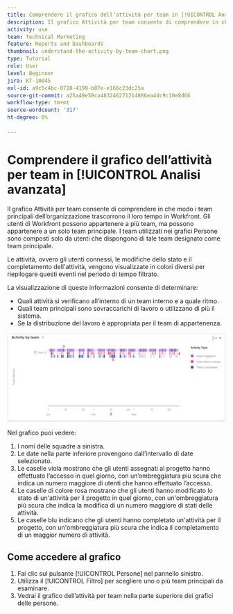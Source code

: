 ```yaml
---
title: Comprendere il grafico dell’attività per team in [!UICONTROL Analisi avanzata]
description: Il grafico Attività per team consente di comprendere in che modo i team principali dell’organizzazione trascorrono il loro tempo in Workfront.
activity: use
team: Technical Marketing
feature: Reports and Dashboards
thumbnail: understand-the-activity-by-team-chart.png
type: Tutorial
role: User
level: Beginner
jira: KT-10045
exl-id: a9c5c4bc-0728-4199-b87e-e166c23dc25a
source-git-commit: a25a49e59ca483246271214886ea4dc9c10e8d66
workflow-type: tm+mt
source-wordcount: '317'
ht-degree: 0%

---
```


# Comprendere il grafico dell’attività per team in [!UICONTROL Analisi avanzata]

Il grafico Attività per team consente di comprendere in che modo i team principali dell’organizzazione trascorrono il loro tempo in Workfront. Gli utenti di Workfront possono appartenere a più team, ma possono appartenere a un solo team principale. I team utilizzati nei grafici Persone sono composti solo da utenti che dispongono di tale team designato come team principale.

Le attività, ovvero gli utenti connessi, le modifiche dello stato e il completamento dell&#39;attività, vengono visualizzate in colori diversi per riepilogare questi eventi nel periodo di tempo filtrato.

La visualizzazione di queste informazioni consente di determinare:

* Quali attività si verificano all’interno di un team interno e a quale ritmo.
* Quali team principali sono sovraccarichi di lavoro o utilizzano di più il sistema.
* Se la distribuzione del lavoro è appropriata per il team di appartenenza.

![Immagine che mostra un grafico dell’attività per team con numeri relativi alle aree descritte nei punti elenco seguenti](assets/section-3-1.png)

Nel grafico puoi vedere:

1. I nomi delle squadre a sinistra.
1. Le date nella parte inferiore provengono dall’intervallo di date selezionato.
1. Le caselle viola mostrano che gli utenti assegnati al progetto hanno effettuato l’accesso in quel giorno, con un’ombreggiatura più scura che indica un numero maggiore di utenti che hanno effettuato l’accesso.
1. Le caselle di colore rosa mostrano che gli utenti hanno modificato lo stato di un&#39;attività per il progetto in quel giorno, con un&#39;ombreggiatura più scura che indica la modifica di un numero maggiore di stati delle attività.
1. Le caselle blu indicano che gli utenti hanno completato un&#39;attività per il progetto, con un&#39;ombreggiatura più scura che indica il completamento di un maggior numero di attività.

## Come accedere al grafico

1. Fai clic sul pulsante [!UICONTROL Persone] nel pannello sinistro.
1. Utilizza il [!UICONTROL Filtro] per scegliere uno o più team principali da esaminare.
1. Vedrai il grafico dell’attività per team nella parte superiore dei grafici delle persone.
